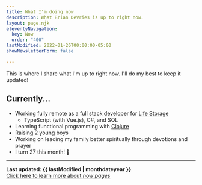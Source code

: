 ```yaml
---
title: What I'm doing now
description: What Brian DeVries is up to right now.
layout: page.njk
eleventyNavigation:
  key: Now
  order: "400"
lastModified: 2022-01-26T00:00:00-05:00
showNewsletterForm: false

---
```

This is where I share what I'm up to right now. I'll do my best to keep it updated!

## Currently...

* Working fully remote as a full stack developer for [Life Storage](https://lifestorage.com)
  * TypeScript (with Vue.js), C#, and SQL
* Learning functional programming with [Clojure](https://clojure.org)
* Raising 2 young boys
* Working on leading my family better spiritually through devotions and prayer
* I turn 27 this month! 🎉

***

**Last updated: {{ lastModified | monthdateyear }}**  
[Click here to learn more about _now pages_](https://nownownow.com/about)
